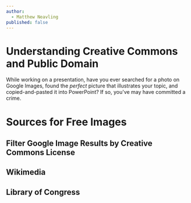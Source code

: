 ```yaml
---
author:
  - Matthew Neavling
published: false
---
```


# Understanding Creative Commons and Public Domain

While working on a presentation, have you ever searched for a photo on Google Images, found the _perfect_ picture that illustrates your topic, and copied-and-pasted it into PowerPoint? If so, you've may have committed a crime. 


# Sources for Free Images
## Filter Google Image Results by Creative Commons License

## Wikimedia

## Library of Congress
